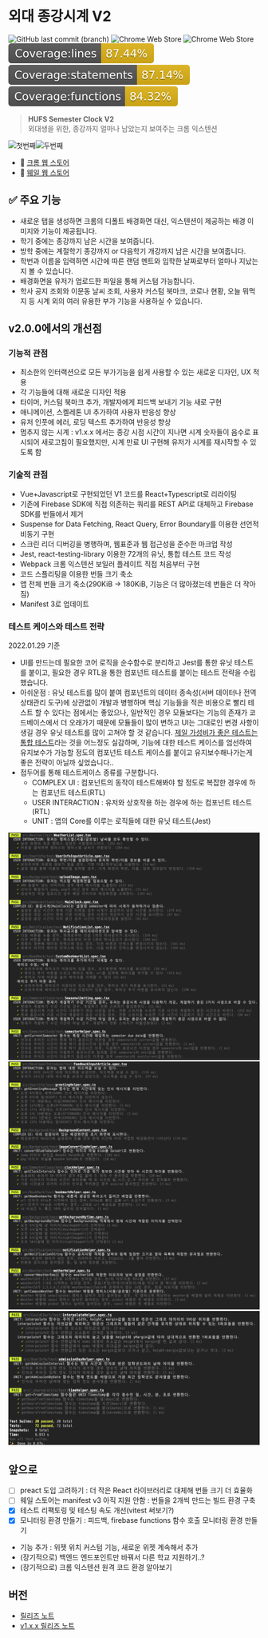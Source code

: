 # 외대 종강시계 V2

![GitHub last commit (branch)](https://img.shields.io/github/last-commit/MaxKim-J/hufs-semester-clock-v2/master) ![Chrome Web Store](https://img.shields.io/chrome-web-store/users/jadlpknbgnmmelikpcaogikohieafaem?hl=ko) ![Chrome Web Store](https://img.shields.io/chrome-web-store/v/jadlpknbgnmmelikpcaogikohieafaem)  
![Coverage-lines](./coverage/badge-lines.svg) ![Coverage-statement](./coverage/badge-statements.svg)
![Coverage-functions](./coverage/badge-functions.svg)

> **HUFS Semester Clock V2**  
외대생을 위한, 종강까지 얼마나 남았는지 보여주는 크롬 익스텐션

![첫번째](images/img1.png)![두번째](images/img2.png)

- 🧩 [크롬 웹 스토어](https://chrome.google.com/webstore/detail/%EC%99%B8%EB%8C%80-%EC%A2%85%EA%B0%95%EC%8B%9C%EA%B3%84/jadlpknbgnmmelikpcaogikohieafaem?hl=ko)
- 🧩 [웨일 웹 스토어](https://store.whale.naver.com/detail/mckjnmgioalpnggjipjkmadnandhomei)

## ✅ 주요 기능

- 새로운 탭을 생성하면 크롬의 디폴트 배경화면 대신, 익스텐션이 제공하는 배경 이미지와 기능이 제공됩니다.
- 학기 중에는 종강까지 남은 시간을 보여줍니다.
- 방학 중에는 계절학기 종강까지 or 다음학기 개강까지 남은 시간을 보여줍니다.
- 학번과 이름을 입력하면 시간에 따른 랜덤 멘트와 입학한 날짜로부터 얼마나 지났는지 볼 수 있습니다.
- 배경화면을 유저가 업로드한 파일을 통해 커스텀 가능합니다.
- 학사 공지 조회와 이문동 날씨 조회, 사용자 커스텀 북마크, 코로나 현황, 오늘 뭐먹지 등 시계 외의 여러 유용한 부가 기능을 사용하실 수 있습니다.

## v2.0.0에서의 개선점

### 기능적 관점

- 최소한의 인터랙션으로 모든 부가기능을 쉽게 사용할 수 있는 새로운 디자인, UX 적용
- 각 기능들에 대해 새로운 디자인 적용
- 타이머, 커스텀 북마크 추가, 개발자에게 피드백 보내기 기능 새로 구현
- 애니메이션, 스켈레톤 UI 추가하여 사용자 반응성 향상
- 유저 인풋에 에러, 로딩 텍스트 추가하여 반응성 향상
- 멈추지 않는 시계 : v1.x.x 에서는 종강 시점 시간이 지나면 시계 숫자들이 음수로 표시되어 새로고침이 필요했지만, 시계 만료 UI 구현해 유저가 시계를 재시작할 수 있도록 함

### 기술적 관점

- Vue+Javascript로 구현되었던 V1 코드를 React+Typescript로 리라이팅
- 기존에 Firebase SDK에 직접 의존하는 쿼리를 REST API로 대체하고 Firebase SDK를 번들에서 제거
- Suspense for Data Fetching, React Query, Error Boundary를 이용한 선언적 비동기 구현
- 스크린 리더 디버깅을 병행하며, 웹표준과 웹 접근성을 준수한 마크업 작성
- Jest, react-testing-library 이용한 72개의 유닛, 통합 테스트 코드 작성
- Webpack 크롬 익스텐션 보일러 플레이트 직접 처음부터 구현
- 코드 스플리팅을 이용한 번들 크기 축소
- 앱 전체 번들 크기 축소(290KiB -> 180KiB, 기능은 더 많아졌는데 번들은 더 작아짐)
- Manifest 3로 업데이트

### 테스트 케이스와 테스트 전략

2022.01.29 기준  

- UI를 만드는데 필요한 코어 로직을 순수함수로 분리하고 Jest를 통한 유닛 테스트를 붙이고, 필요한 경우 RTL을 통한 컴포넌트 테스트를 붙이는 테스트 전략을 수립했습니다.
- 아쉬운점 : 유닛 테스트를 많이 붙여 컴포넌트의 데이터 종속성(서버 데이터나 전역 상태관리 도구)에 상관없이 개발과 병행하며 핵심 기능들을 적은 비용으로 빨리 테스트 할 수 있다는 점에서는 좋았으나, 
  일반적인 경우 모듈보다는 기능의 존재가 코드베이스에서 더 오래가기 때문에 모듈들이 많이 변하고 UI는 그대로인 변경 사항이 생길 경우 유닛 테스트를 많이 고쳐야 할 것 같습니다. [제일 가성비가 좋은 
  테스트는 통합 테스트](https://blog.sapegin.me/all/react-testing-1-best-practices/)라는 것을 어느정도 실감하며, 기능에 대한 테스트 케이스를 엄선하여 유지보수가 가능할 정도의 컴포넌트 테스트 케이스를 붙이고 유지보수해나가는게 좋은 전략이 아닐까 싶었습니다..
- 접두어를 통해 테스트케이스 종류를 구분합니다.
  - COMPLEX UI : 컴포넌트의 동작이 테스트해봐야 할 정도로 복잡한 경우에 하는 컴포넌트 테스트(RTL)
  - USER INTERACTION : 유저와 상호작용 하는 경우에 하는 컴포넌트 테스트(RTL)
  - UNIT : 앱의 Core를 이루는 로직들에 대한 유닛 테스트(Jest)

![1](images/test1.png)![2](images/test2.png)![3](images/test3.png)

## 앞으로

- [ ] preact 도입 고려하기 : 더 작은 React 라이브러리로 대체해 번들 크기 더 효율화
- [ ] 웨일 스토어는 manifest v3 아직 지원 안함 : 번들을 2개씩 만드는 빌드 환경 구축
- [x] 테스트 리팩토링 및 테스팅 속도 개선(vitest 써보기?)
- [x] 모니터링 환경 만들기 : 피드백, firebase functions 함수 호출 모니터링 환경 만들기
- 기능 추가 : 위젯 위치 커스텀 기능, 새로운 위젯 계속해서 추가
- (장기적으로) 백엔드 엔드포인트만 바꿔서 다른 학교 지원하기..?
- (장기적으로) 크롬 익스텐션 원격 코드 환경 알아보기

## 버전

- [릴리즈 노트](https://github.com/MaxKim-J/hufs-semester-clock-v2/releases)
- [v1.x.x 릴리즈 노트](https://github.com/MaxKim-J/HUFS-Semester-Clock-Extension/releases)
